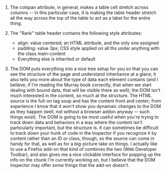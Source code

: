 1. The colspan attribute, in general, makes a table cell stretch across columns -- in this particular case, it is making the table header stretch all the way across the top of the table to act as a label for the entire thing.

2. The "Rank" table header contains the following style attributes:
	* align: value centered; an HTML attribute, and the only one assigned
	* padding: value 3px; CSS style applied on all ths under anything with the class main-content
	* Everything else is inherited or default

3. The DOM puts everything into a nice tree setup for you so that you can see the structure of the page and understand inheritance at a glace; it also tells you more about the type of data each element contains (and I believe, if I'm reading the Murray book correctly, that when we start dealing with bound data, that will be visible there as well); the DOM isn't much interested in the content, so much at the structure. The HTML source is the full-on tag soup and has the content front and center; from experience I know that it won't show you dynamaic changes to the DOM as they happen (well, not without a browser addon anyway -- such things exist).  The DOM is going to be most useful when you're trying to track down data and behaviors in a way where the content isn't particularly important, but the structure is.   It can sometimes be difficult to track down your hunk of code in the Inspector if you recognize it by content rather than an ID or class, though, so the source can come in handy for that, as well as for a big-picture take on things.  I actually like to use a Firefox add-on that kind of combines the two (Web Developer Toolbar), and also gives me a nice clickable interface for popping up the info on the chunk I'm currently working on, but I believe that the DOM Inspector may offer some things that the add-on doesn't.  
